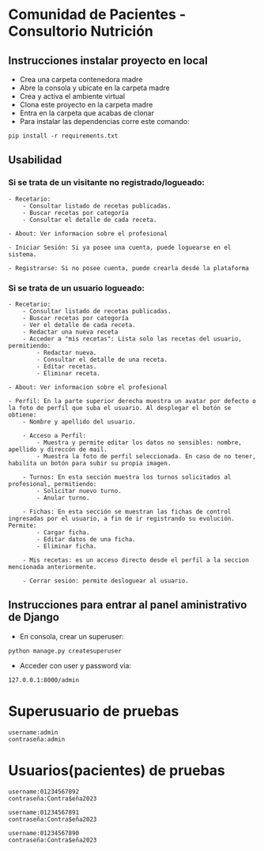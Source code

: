 # Comunidad de Pacientes - Consultorio Nutrición

## Instrucciones instalar proyecto en local

- Crea una carpeta contenedora madre
- Abre la consola y ubicate en la carpeta madre
- Crea y activa el ambiente virtual
- Clona este proyecto en la carpeta madre
- Entra en la carpeta que acabas de clonar
- Para instalar las dependencias corre este comando:

```
pip install -r requirements.txt
```
## Usabilidad

### Si se trata de un visitante no registrado/logueado:

    - Recetario:
        - Consultar listado de recetas publicadas.
        - Buscar recetas por categoría
        - Consultar el detalle de cada receta.

    - About: Ver informacion sobre el profesional

    - Iniciar Sesión: Si ya posee una cuenta, puede loguearse en el sistema.

    - Registrarse: Si no posee cuenta, puede crearla desde la plataforma

### Si se trata de un usuario logueado:

    - Recetario:
        - Consultar listado de recetas publicadas.
        - Buscar recetas por categoría
        - Ver el detalle de cada receta.
        - Redactar una nueva receta
        - Acceder a "mis recetas": Lista solo las recetas del usuario, permitiendo:
            - Redactar nueva.
            - Consultar el detalle de una receta.
            - Editar recetas.
            - Eliminar receta.

    - About: Ver informacion sobre el profesional

    - Perfil: En la parte superior derecha muestra un avatar por defecto o la foto de perfil que suba el usuario. Al desplegar el botón se obtiene:
        - Nombre y apellido del usuario.

        - Acceso a Perfil:
            - Muestra y permite editar los datos no sensibles: nombre, apellido y direccón de mail.
            - Muestra la foto de perfil seleccionada. En caso de no tener, habilita un botón para subir su propia imagen.

        - Turnos: En esta sección muestra los turnos solicitados al profesional, permitiendo:
            - Solicitar nuevo turno.
            - Anular turno.

        - Fichas: En esta sección se muestran las fichas de control ingresadas por el usuario, a fin de ir registrando su evolución. Permite:
            - Cargar ficha.
            - Editar datos de una ficha.
            - Eliminar ficha.

        - Mis recetas: es un acceso directo desde el perfil a la seccion mencionada anteriormente.

        - Cerrar sesión: permite desloguear al usuario.    

## Instrucciones para entrar al panel aministrativo de Django

- En consola, crear un superuser:

```
python manage.py createsuperuser
```

- Acceder con user y password via:

```
127.0.0.1:8000/admin
```

# Superusuario de pruebas

```
username:admin
contraseña:admin
```


# Usuarios(pacientes) de pruebas

```
username:01234567892
contraseña:Contra$eña2023

username:01234567891
contraseña:Contra$eña2023

username:01234567890
contraseña:Contra$eña2023
```
